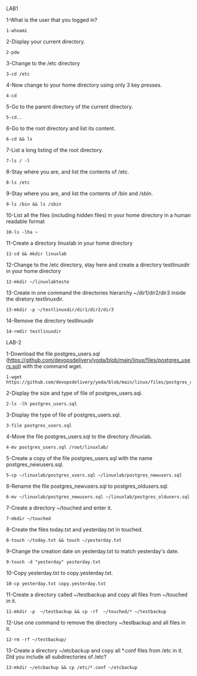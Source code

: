 LAB1

1-What is the user that you logged in?
```
1-whoami
```
2-Display your current directory.
```
2-pdw
```
3-Change to the /etc directory
```
3-cd /etc
```
4-Now change to your home directory using only 3 key presses.
```
4-cd
```
5-Go to the parent directory of the current directory.
```
5-cd..
```
6-Go to the root directory and list its content.
```
6-cd && ls 
```
7-List a long listing of the root directory.
```
7-ls / -l
```
8-Stay where you are, and list the contents of /etc.
```
8-ls /etc
```
9-Stay where you are, and list the contents of /bin and /sbin.
```
9-ls /bin && ls /sbin
```
10-List all the files (including hidden files) in your home directory in a human readable format
```
10-ls -lha ~
```
11-Create a directory linuxlab in your home directory
```
11-cd && mkdir linuxlab
```
12-Change to the /etc directory, stay here and create a directory testlinuxdir in your home directory
```
12-mkdir ~/linuxlabteste
```
13-Create in one command the directories hierarchy ~/dir1/dir2/dir3 inside the diretory textlinuxdir.
```
13-mkdir -p ~/testlinuxdir/dir1/dir2/dir3
```
14-Remove the directory testlinuxdir
```
14-rmdir testlinuxdir
```

LAB-2	

1-Download the file postgres_users.sql (https://github.com/devopsdelivery/yoda/blob/main/linux/files/postgres_users.sql) with the command wget.
```
1-wget https://github.com/devopsdelivery/yoda/blob/main/linux/files/postgres_users.sql
```
2-Display the size and type of file of postgres_users.sql.
```
2-ls -lh postgres_users.sql
```
3-Display the type of file of postgres_users.sql.
```
3-file postgres_users.sql
```
4-Move the file postgres_users.sql to the directory /linuxlab.
```
4-mv postgres_users.sql /root/linuxlab/
```
5-Create a copy of the file postgres_users.sql with the name postgres_newusers.sql.
```
5-cp ~/linuxlab/postgres_users.sql ~/linuxlab/postgres_newusers.sql 
```
6-Rename the file postgres_newusers.sql to postgres_oldusers.sql.
```
6-mv ~/linuxlab/postgres_newusers.sql ~/linuxlab/postgres_oldusers.sql
```
7-Create a directory ~/touched and enter it.
```
7-mkdir ~/touched
```
8-Create the files today.txt and yesterday.txt in touched.
```
8-touch ~/today.txt && touch ~/yesterday.txt
```
9-Change the creation date on yesterday.txt to match yesterday's date.
```
9-touch -d "yesterday" yesterday.txt
```
10-Copy yesterday.txt to copy.yesterday.txt.
```
10-cp yesterday.txt copy.yesterday.txt 
```
11-Create a directory called ~/testbackup and copy all files from ~/touched in it.
```
11-mkdir -p  ~/testbackup && cp -rf  ~/touched/* ~/testbackup
```
12-Use one command to remove the directory ~/testbackup and all files in it.
```
12-rm -rf ~/testbackup/
```
13-Create a directory ~/etcbackup and copy all *.conf files from /etc in it. Did you include all subdirectories of /etc?
```
13-mkdir ~/etcbackup && cp /etc/*.conf ~/etcbackup
